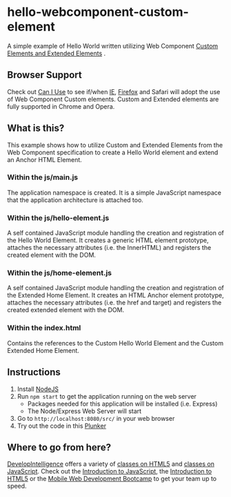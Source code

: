 # hello-webcomponent-custom-element
A simple example of Hello World written utilizing Web Component [Custom Elements and Extended Elements](http://w3c.github.io/webcomponents/spec/custom/) .

## Browser Support
Check out [Can I Use](http://caniuse.com/#feat=custom-elements) to see if/when [IE](https://status.modern.ie/customelements), [Firefox](https://developer.mozilla.org/en-US/docs/Web/Web_Components/Custom_Elements) and Safari will adopt the use of Web Component Custom elements. Custom and Extended elements are fully supported in Chrome and Opera.
  
## What is this?
This example shows how to utilize Custom and Extended Elements from the Web Component specification to create a Hello World element and extend an Anchor HTML Element.

### Within the js/main.js
The application namespace is created. It is a simple JavaScript namespace that the application architecture is attached too.

### Within the js/hello-element.js
A self contained JavaScript module handling the creation and registration of the Hello World Element. It creates a generic HTML element prototype, attaches the necessary attributes (i.e. the InnerHTML) and registers the created element with the DOM.

### Within the js/home-element.js
A self contained JavaScript module handling the creation and registration of the Extended Home Element. It creates an HTML Anchor element prototype, attaches the necessary attributes (i.e. the href and target) and registers the created extended element with the DOM.

### Within the index.html
Contains the references to the Custom Hello World Element and the Custom Extended Home Element.

## Instructions
1. Install [NodeJS](https://nodejs.org/)
2. Run `npm start` to get the application running on the web server
    * Packages needed for this application will be installed (i.e. Express)
    * The Node/Express Web Server will start
3. Go to `http://localhost:8080/src/` in your web browser
4. Try out the code in this [Plunker](http://plnkr.co/edit/dPibrj?p=preview)

## Where to go from here?
[DevelopIntelligence](http://www.developintelligence.com/) offers a variety of [classes on HTML5](http://www.developintelligence.com/catalog/web-development-training/html-html5) and [classes on JavaScript](http://www.developintelligence.com/catalog/web-development-training/core-javascript). Check out the [Introduction to JavaScript](http://www.developintelligence.com/catalog/web-development-training/core-javascript/introduction-to-javascript), the [Introduction to HTML5](http://www.developintelligence.com/catalog/web-development-training/html-html5/introduction-to-html5) or the [Mobile Web Development Bootcamp](http://www.developintelligence.com/catalog/web-development-training/mobile-web-development-boot-camp) to get your team up to speed.
